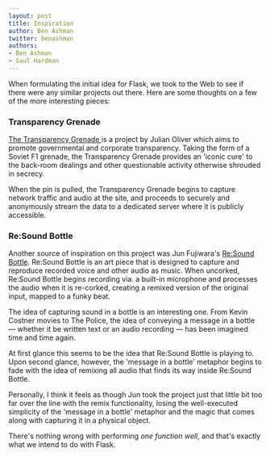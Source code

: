 ```yaml
---
layout: post
title: Inspiration
author: Ben Ashman
twitter: benashman
authors:
- Ben Ashman
- Saul Hardman
---
```


When formulating the initial idea for Flask, we took to the Web to see if there were any similar projects out there. Here are some thoughts on a few of the more interesting pieces:

### Transparency Grenade

[The Transparency Grenade ](http://transparencygrenade.com/) is a project by Julian Oliver which aims to promote governmental and corporate transparency. Taking the form of a Soviet F1 grenade, the Transparency Grenade provides an 'iconic cure' to the back-room dealings and other questionable activity otherwise shrouded in secrecy.

When the pin is pulled, the Transparency Grenade begins to capture network traffic and audio at the site, and proceeds to securely and anonymously stream the data to a dedicated server where it is publicly accessible.

### Re:Sound Bottle

Another source of inspiration on this project was Jun Fujiwara's [Re:Sound Bottle](http://vimeo.com/42921558). Re:Sound Bottle is an art piece that is designed to capture and reproduce recorded voice and other audio as music. When uncorked, Re:Sound Bottle begins recording via. a built-in microphone and processes the audio when it is re-corked, creating a remixed version of the original input, mapped to a funky beat.

The idea of capturing sound in a bottle is an interesting one. From Kevin Costner movies to The Police, the idea of conveying a message in a bottle — whether it be written text or an audio recording — has been imagined time and time again.

At first glance this seems to be the idea that Re:Sound Bottle is playing to. Upon second glance, however, the 'message in a bottle' metaphor begins to fade with the idea of remixing all audio that finds its way inside Re:Sound Bottle.

Personally, I think it feels as though Jun took the project just that little bit too far over the line with the remix functionality, losing the well-executed simplicity of the 'message in a bottle' metaphor and the magic that comes along with capturing it in a physical object.

There's nothing wrong with performing *one function well*, and that's exactly what we intend to do with Flask.
